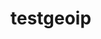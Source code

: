 # testgeoip

<script src='https://cdn.jsdelivr.net/npm/vue/dist/vue.js'></script>
<script src='https://unpkg.com/axios/dist/axios.min.js'></script>

<script>
    var app = new Vue({
        el: '#app',
        data: {
            base_url: window.location.protocol + '//' + window.location.host + '/'
        },
        delimiters:["${", "}"],
        mounted() {
        },
        methods: {
            getMyInfo: function(){
                axios.get(this.base_url + 'api/about/', {
                    headers: {
                        'xsrfHeaderName': 'X-CSRFToken',
                        'xsrfCookieName': 'csrftoken'
                    }
                })
                .then(reponse => {
                    console.log(reponse.data)
                })
                .catch((err) => {
                    console.log(err)
                })
            },
            postMyInfo: function(e) {
                let formData = new FormData();
                formData.append('filed1', '');
                axios.defaults.xsrfCookieName = 'csrftoken';
                axios.defaults.xsrfHeaderName = 'X-CSRFToken';
                axios.post(this.base_url + 'api/contact/', formData, {
                    headers: {
                        'Content-Type': 'multipart/form-data',
                    }
                })
                .then((response) => {
                    console.log(response.data);
                })
                .catch((err) => {
                    console.log(err);
                })
            },
        }
    })
</script>
